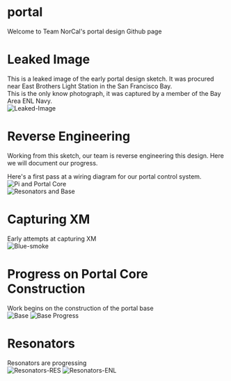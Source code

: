 # portal
Welcome to Team NorCal's portal design Github page

# Leaked Image
This is a leaked image of the early portal design sketch.  It was procured near East Brothers Light Station in the San Francisco Bay.<br />
This is the only know photograph, it was captured by a member of the Bay Area ENL Navy.<br />
![Leaked-Image](/Leaked-Image.jpg)

# Reverse Engineering
Working from this sketch, our team is reverse engineering this design.  Here we will document our progress.<br />

Here's a first pass at a wiring diagram for our portal control system.<br />
![Pi and Portal Core](/pi-and-portal-core.png)<br />
![Resonators and Base](/resonators-and-base.png)<br />

# Capturing XM
Early attempts at capturing XM<br />
![Blue-smoke](/blue-smoke.jpg)<br />

# Progress on Portal Core Construction
Work begins on the construction of the portal base<br />
![Base](/base.jpg) ![Base Progress](/portal-base-progress.jpg)<br />

# Resonators
Resonators are progressing<br />
![Resonators-RES](/resonator-progress-blue.jpg) ![Resonators-ENL](/resonator-progress-green.jpg)<br />
